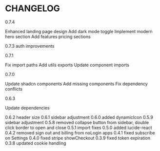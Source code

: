 # CHANGELOG

0.7.4

  Enhanced landing page design
  Add dark mode toggle
  Implement modern hero section
  Add features pricing sections

0.7.3
 auth improvements

0.7.1

  Fix import paths
  Add utils exports
  Update component imports

0.7.0

  Update shadcn components
  Add missing components
  Fix dependency conflicts

0.6.3

  Update dependencies

0.6.2
header size
0.6.1
sidebar adjustment
0.6.0
added dynamicIcon
0.5.9
sidebar adjustment
0.5.8
removed collapse button from sidebar, double click border to open and close
0.5.1
import fixes
0.5.0
added lucide-react
0.4.2
removed sign out and billing from noLogin apps
0.4.1
fixed subscribe on Settings
0.4.0
fixed stripe showCheckout
0.3.9
fixed token expiration
0.3.8
updated cookie handling





